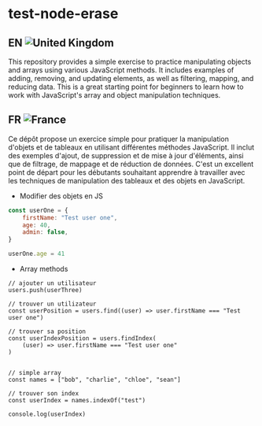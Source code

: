 # test-node-erase

## EN ![United Kingdom](https://raw.githubusercontent.com/stevenrskelton/flag-icon/master/png/16/country-4x3/gb.png "United Kingdom")

This repository provides a simple exercise to practice manipulating objects and arrays using various JavaScript methods. It includes examples of adding, removing, and updating elements, as well as filtering, mapping, and reducing data. This is a great starting point for beginners to learn how to work with JavaScript's array and object manipulation techniques.

## FR ![France](https://raw.githubusercontent.com/stevenrskelton/flag-icon/master/png/16/country-4x3/fr.png "France")

Ce dépôt propose un exercice simple pour pratiquer la manipulation d'objets et de tableaux en utilisant différentes méthodes JavaScript. Il inclut des exemples d'ajout, de suppression et de mise à jour d'éléments, ainsi que de filtrage, de mappage et de réduction de données. C'est un excellent point de départ pour les débutants souhaitant apprendre à travailler avec les techniques de manipulation des tableaux et des objets en JavaScript.

- Modifier des objets en JS

```javascript
const userOne = {
	firstName: "Test user one",
	age: 40,
	admin: false,
}

userOne.age = 41
```

- Array methods

```
// ajouter un utilisateur
users.push(userThree)

// trouver un utilizateur
const userPosition = users.find((user) => user.firstName === "Test user one")

// trouver sa position
const userIndexPosition = users.findIndex(
	(user) => user.firstName === "Test user one"
)


// simple array
const names = ["bob", "charlie", "chloe", "sean"]

// trouver son index
const userIndex = names.indexOf("test")

console.log(userIndex)

```
